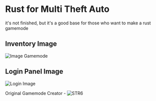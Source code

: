# Rust for Multi Theft Auto

it's not finished, but it's a good base for those who want to make a rust gamemode

## Inventory Image
![Image Gamemode](https://cdn.discordapp.com/attachments/769891911770570755/832847550955913216/Captura_de_Tela_28.png)

## Login Panel Image
![Login Image](https://cdn.discordapp.com/attachments/769891911770570755/832849154162163712/Captura_de_Tela_29.png)

Original Gamemode Creator - ![STR6](https://github.com/STR6)
